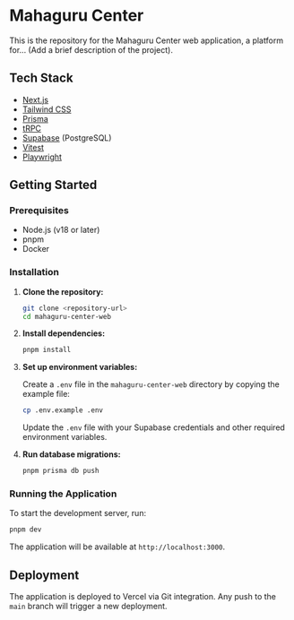 # Mahaguru Center

This is the repository for the Mahaguru Center web application, a platform for... (Add a brief description of the project).

## Tech Stack

- [Next.js](https://nextjs.org/)
- [Tailwind CSS](https://tailwindcss.com/)
- [Prisma](https://www.prisma.io/)
- [tRPC](https://trpc.io/)
- [Supabase](https://supabase.com/) (PostgreSQL)
- [Vitest](https://vitest.dev/)
- [Playwright](https://playwright.dev/)

## Getting Started

### Prerequisites

- Node.js (v18 or later)
- pnpm
- Docker

### Installation

1.  **Clone the repository:**

    ```bash
    git clone <repository-url>
    cd mahaguru-center-web
    ```

2.  **Install dependencies:**

    ```bash
    pnpm install
    ```

3.  **Set up environment variables:**

    Create a `.env` file in the `mahaguru-center-web` directory by copying the example file:

    ```bash
    cp .env.example .env
    ```

    Update the `.env` file with your Supabase credentials and other required environment variables.

4.  **Run database migrations:**

    ```bash
    pnpm prisma db push
    ```

### Running the Application

To start the development server, run:

```bash
pnpm dev
```

The application will be available at `http://localhost:3000`.

## Deployment

The application is deployed to Vercel via Git integration. Any push to the `main` branch will trigger a new deployment.
